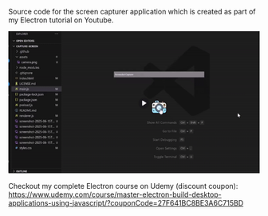 Source code for the screen capturer application which is created as part of my Electron tutorial on Youtube.

![Alt text](screenCapturerGif.gif)

Checkout my complete Electron course on Udemy (discount coupon): https://www.udemy.com/course/master-electron-build-desktop-applications-using-javascript/?couponCode=27F641BC8BE3A6C715BD 
